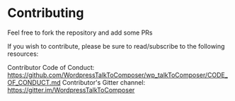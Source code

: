 # Contributing

Feel free to fork the repository and add some PRs

If you wish to contribute, please be sure to read/subscribe to the following resources:

Contributor Code of Conduct: https://github.com/WordpressTalkToComposer/wp_talkToComposer/CODE_OF_CONDUCT.md
Contributor's Gitter channel: https://gitter.im/WordpressTalkToComposer

